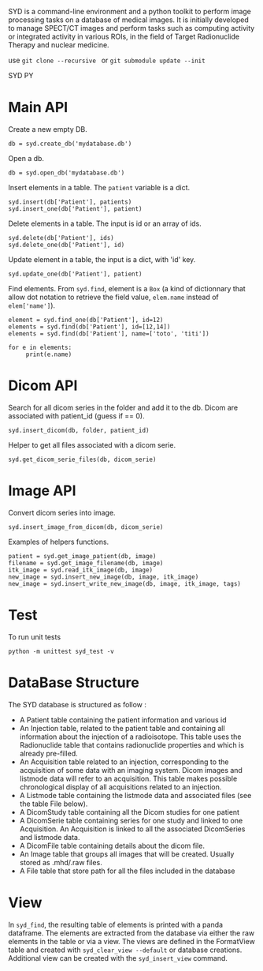 SYD is a command-line environment and a python toolkit to perform image processing tasks on a database of medical images. It is initially developed to manage SPECT/CT images and perform tasks such as computing activity or integrated activity in various ROIs, in the field of Target Radionuclide Therapy and nuclear medicine.


use  ```git clone --recursive ``` or ```git submodule update --init```

SYD PY

# Main API

Create a new empty DB.

```
db = syd.create_db('mydatabase.db')
```

Open a db.

```
db = syd.open_db('mydatabase.db')
```

Insert elements in a table. The ```patient``` variable is a dict.

```
syd.insert(db['Patient'], patients)
syd.insert_one(db['Patient'], patient)
```

Delete elements in a table. The input is id or an array of ids.

```
syd.delete(db['Patient'], ids)
syd.delete_one(db['Patient'], id)
```

Update element in a table, the input is a dict, with 'id' key. 

```
syd.update_one(db['Patient'], patient)
```

Find elements. From ```syd.find```, element is a ```Box``` (a kind of
dictionnary that allow dot notation to retrieve the field value, ```elem.name```
instead of ```elem['name']```).

```
element = syd.find_one(db['Patient'], id=12)
elements = syd.find(db['Patient'], id=[12,14])
elements = syd.find(db['Patient'], name=['toto', 'titi'])

for e in elements:
     print(e.name)
```

# Dicom API

Search for all dicom series in the folder and add it to the db. Dicom are associated with patient_id (guess if == 0). 

```
syd.insert_dicom(db, folder, patient_id)
```

Helper to get all files associated with a dicom serie.

```
syd.get_dicom_serie_files(db, dicom_serie)
```

# Image API

Convert dicom series into image. 

```
syd.insert_image_from_dicom(db, dicom_serie)
```

Examples of helpers functions.

```
patient = syd.get_image_patient(db, image)
filename = syd.get_image_filename(db, image)
itk_image = syd.read_itk_image(db, image)
new_image = syd.insert_new_image(db, image, itk_image)
new_image = syd.insert_write_new_image(db, image, itk_image, tags)
```

# Test

To run unit tests

```
python -m unittest syd_test -v
```

# DataBase Structure

The SYD database is structured as follow :
- A Patient table containing the patient information and various id
- An Injection table, related to the patient table and containing all information about the injection of a radioisotope. This table uses the Radionuclide table that contains radionuclide properties and which is already pre-filled.
- An Acquisition table related to an injection, corresponding to the acquisition of some data with an imaging system. Dicom images and listmode data will refer to an acquisition. This table makes possible chronological display of all acquisitions related to an injection.
- A Listmode table containing the listmode data and associated files (see the table File below).
- A DicomStudy table containing all the Dicom studies for one patient
- A DicomSerie table containing series for one study and linked to one Acquisition. An Acquisition is linked to all the associated DicomSeries and listmode data.
- A DicomFile table containing details about the dicom file.
- An Image table that groups all images that will be created. Usually stored as .mhd/.raw files.
- A File table that store path for all the files included in the database

# View

In ```syd_find```, the resulting table of elements is printed with a panda dataframe. The elements are extracted from
 the database via either the raw elements in the table or via a view. The views are defined in the FormatView table
  and created with ```syd_clear_view --default``` or database creations. Additional view can be created with the
   ```syd_insert_view``` command.  


